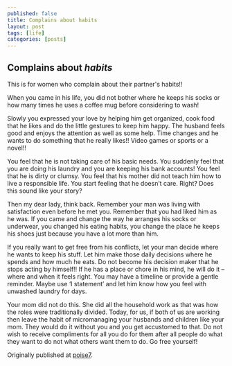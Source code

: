```yaml
---
published: false
title: Complains about habits
layout: post
tags: [life]
categories: [posts]
---
```


## Complains about _habits_

This is for women who complain about their partner's habits!!

When you came in his life, you did not bother where he keeps his socks or how many times he uses a coffee mug before considering to wash!

Slowly you expressed your love by helping him get organized, cook food that he likes and do the little gestures to keep him happy. The husband feels good and enjoys the attention as well as some help. Time changes and he wants to do something that he really likes!! Video games or sports or a novel!!

You feel that he is not taking care of his basic needs. You suddenly feel that you are doing his laundry and you are keeping his bank accounts!  You feel that he is dirty or clumsy. You feel that his mother did not teach him how to live a responsible life. You start feeling that he doesn’t care. Right? Does this sound like your story?

Then my dear lady, think back. Remember your man was living with satisfaction even before he met you. Remember that you had liked him as he was. If you came and change the way he arranges his socks or underwear, you changed his eating habits, you change the place he keeps his shoes just because you have a lot more than him.

If you really want to get free from his conflicts, let your man decide where he wants to keep his stuff. Let him make those daily decisions where he spends and how much he eats. Do not become his decision maker that he stops acting by himself!! If he has a place or chore in his mind, he will do it – where and when it feels right. You may have a timeline or provide a gentle reminder. Maybe use ‘I statement’ and let him know how you feel with unwashed laundry for days.

Your mom did not do this. She did all the household work as that was how the roles were traditionally divided. Today, for us, if both of us are working then leave the habit of micromanaging your husbands and children like your mom. They would do it without you and you get accustomed to that. Do not wish to receive compliments for all you do for them after all people do what they want to do not what others want them to do. Go free yourself!

Originally published at [poise7](http://blog.poise7.com/complains-about-habits/).
